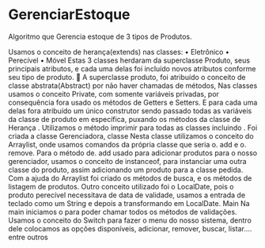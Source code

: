 # GerenciarEstoque
Algoritmo que Gerencia estoque de 3 tipos de Produtos.

Usamos o conceito de herança(extends) nas classes:
•	Eletrônico
•	Perecível
•	Móvel
Estas 3 classes herdaram da superclasse Produto, seus principais atributos, e cada uma delas foi incluído novos atributos conforme seu tipo de produto. 
	A superclasse produto, foi atribuído o conceito de classe abstrata(Abstract) por não haver chamadas de métodos,
Nas classes usamos o conceito Private, com somente variáveis privadas, por consequência fora usado os métodos de Getters e Setters.
E para cada uma delas fora atribuído um único construtor sendo passado todas as variáveis da classe de produto em específica, puxando os métodos da classe de Herança <Produto>.
Utilizamos o método imprimir para todas as classes incluindo <Produto>.
Foi criada a classe Gerenciadora, classe <GerenciarProdutos>
Nesta classe utilizamos o conceito do Arraylist, onde usamos comandos da própria classe que seria o. add e o. remove.
Para o método de. add usado para adicionar produtos para o nosso gerenciador, usamos o conceito de instanceof, para instanciar uma outra classe do produto, assim adicionando um produto para a classe pedida.
Com a ajuda do Arraylist foi criado os métodos de busca, e os métodos de listagem de produtos. 
Outro conceito utilizado foi o LocalDate, pois o produto perecível necessitava de data de validade, usamos a entrada de teclado como um String e depois a transformando em LocalDate.
Main
Na main iniciamos o <GerenciarProdutos> para poder chamar todos os métodos de validações.
Usamos o conceito do Switch para fazer o menu do nosso sistema, dentro dele colocamos as opções disponíveis, adicionar, remover, buscar, listar.... entre outros
